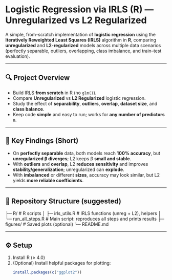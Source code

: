 # Logistic Regression via IRLS (R) — Unregularized vs L2 Regularized

A simple, from-scratch implementation of **logistic regression** using the **Iteratively Reweighted Least Squares (IRLS)** algorithm in **R**, comparing **unregularized** and **L2-regularized** models across multiple data scenarios (perfectly separable, outliers, overlapping, class imbalance, and train–test evaluation).

---

## 🔍 Project Overview

- Build IRLS **from scratch** in R (no `glm()`).
- Compare **Unregularized** vs **L2 Regularized** logistic regression.
- Study the effect of **separability**, **outliers**, **overlap**, **dataset size**, and **class balance**.
- Keep code **simple** and easy to run; works for **any number of predictors `m`**.

---

## 🧠 Key Findings (Short)

- On **perfectly separable** data, both models reach **100% accuracy**, but **unregularized β diverges**; L2 keeps β **small and stable**.
- With **outliers** and **overlap**, L2 **reduces sensitivity** and improves **stability/generalization**; unregularized can **explode**.
- With **imbalanced** or different **sizes**, accuracy may look similar, but L2 yields **more reliable coefficients**.

---

## 📁 Repository Structure (suggested)

├─ R/ # R scripts
│ ├─ irls_utils.R # IRLS functions (unreg + L2), helpers
│ └─ run_all_steps.R # Main script: reproduces all steps and prints results
├─ figures/ # Saved plots (optional)
└─ README.md

---

## ⚙️ Setup

1. Install R (≥ 4.0)
2. (Optional) Install helpful packages for plotting:
   ```r
   install.packages(c("ggplot2"))
